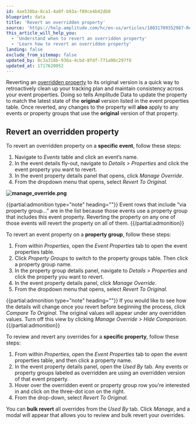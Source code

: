 ```yaml
---
id: 4ae538ba-8ca1-4a0f-b93a-f89ce4b42db0
blueprint: data
title: 'Revert an overridden property'
source: 'https://help.amplitude.com/hc/en-us/articles/10831709352987-Revert-an-overridden-property'
this_article_will_help_you:
  - 'Understand when to revert an overridden property'
  - 'Learn how to revert an overridden property'
landing: false
exclude_from_sitemap: false
updated_by: 0c3a318b-936a-4cbd-8fdf-771a90c297f0
updated_at: 1717620952
---
```

Reverting an [overridden property](/docs/data/override-property) to its original version is a quick way to retroactively clean up your tracking plan and maintain consistency across your event properties. Doing so tells Amplitude Data to update the property to match the latest state of the **original** version listed in the event properties table. Once reverted, any changes to the property will **also** apply to any events or property groups that use the **original** version of that property.

## Revert an overridden property

To revert an overridden property on a **specific event**, follow these steps:

1. Navigate to *Events* table and click an event’s name.
2. In the event details fly-out, navigate to *Details > Properties* and click the event property you want to revert.
3. In the event property details panel that opens, click *Manage Override*.
4. From the dropdown menu that opens, select *Revert To Original.*

**![manage_override.png](/docs/output/img/data/manage-override-png.png)**

{{partial:admonition type="note" heading=""}}
Event rows that include “via property group…” are in the list because those events use a property group that includes this event property. Reverting the property on any one of those events will revert the property on all of them.
{{/partial:admonition}}

To revert an event property on a **property group**, follow these steps:

1. From within *Properties*, open the *Event Properties* tab to open the event properties table.
2. Click *Property Groups* to switch to the property groups table. Then click a property group name.
3. In the property group details panel, navigate to *Details > Properties* and click the property you want to revert.
4. In the event property details panel, click *Manage Override*.
5. From the dropdown menu that opens, select *Revert To Original.*

{{partial:admonition type="note" heading=""}}
If you would like to see how the details will change once you revert before beginning the process, click *Compare To Original.* The original values will appear under any overridden values. Turn off this view by clicking *Manage Override > Hide Comparison.*
{{/partial:admonition}}

To review and revert any overrides for a **specific property**, follow these steps:

1. From within *Properties*, open the *Event Properties* tab to open the event properties table, and then click a property name.
2. In the event property details panel, open the *Used By* tab. Any events or property groups labeled as overridden are using an overridden version of that event property.
3. Hover over the overridden event or property group row you're interested in and click on the three-dot icon on the right.
4. From the drop-down, select *Revert To Original.*

You can **bulk revert** all overrides from the *Used By* tab. Click *Manage*, and a modal will appear that allows you to review and bulk revert your overrides.